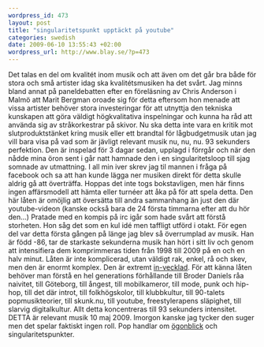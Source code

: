 ```yaml
--- 
wordpress_id: 473 
layout: post
title: "singularitetspunkt upptäckt på youtube" 
categories: swedish 
date: 2009-06-10 13:55:43 +02:00 
wordpress_url: http://www.blay.se/?p=473 
---
```


Det talas en del om kvalitét inom musik och att även om det går bra både för stora och små artister idag ska kvalitétsmusiken ha det svårt. Jag minns bland annat på paneldebatten efter en föreläsning av Chris Anderson i Malmö att Marit Bergman oroade sig för detta eftersom hon menade att vissa artister behöver stora investeringar för att utnyttja den tekniska kunskapen att göra väldigt högkvalitativa inspelningar och kunna ha råd att använda sig av stråkorkestrar på skivor. Nu ska detta inte vara en kritik mot slutproduktstänket kring musik eller ett brandtal för lågbudgetmusik utan jag vill bara visa på vad som är jävligt relevant musik nu, nu, nu. 93 sekunders perfektion. Den är inspelad för 3 dagar sedan, upplagd i förrgår och när den nådde mina öron sent i går natt hamnade den i en singularitetsloop till sjag somnade av utmattning. I all min iver skrev jag til mannen i fråga på facebook och sa att han kunde lägga ner musiken direkt för detta skulle aldrig gå att överträffa. Hoppas det inte togs bokstavligen, men här finns ingen affärsmodell att hämta eller turnéer att åka på för att spela detta. Den här låten är omöjlig att översätta till andra sammanhang än just den där youtube-videon (kanske också bara de 24 första timmarna efter att du hör den...) Pratade med en kompis på irc igår som hade svårt att förstå storheten. Hon såg det som en kul idé men taffligt utförd i otakt. För egen del var detta första gången på länge jag blev så överrumplad av musik. Han är född -86, tar de starkaste sekunderna musik han hört i sitt liv och genom att intensifiera dem komprimmeras tiden från 1998 till 2009 på en och en halv minut. Låten är inte komplicerad, utan väldigt rak, enkel, rå och skev, men den är enormt komplex. Den är extremt [in-vecklad](http://embassyofpiracy.org/print/). För att känna låten behöver man förstå en hel generations förhållande till Broder Daniels råa naivitet, till Göteborg, till ångest, till mobilkameror, till mode, punk och hip-hop, till det där introt, till folkhögskolor, till klubbkultur, till 90-talets popmusikteorier, till skunk.nu, till youtube, freestylerapens släpighet, till slarvig digitalkultur. Allt detta koncentreras till 93 sekunders intensitet. DETTA är relevant musik 10 maj 2009. Imorgon kanske jag tycker den suger men det spelar faktiskt ingen roll. Pop handlar om [ögonblick](http://www.isk-gbg.org/99our68/?p=279) och singularitetspunkter. 
